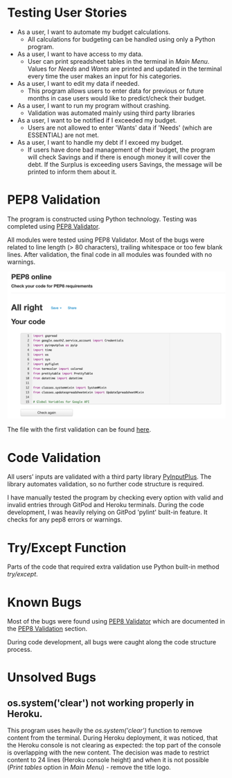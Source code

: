 # Testing User Stories
-   As a user, I want to automate my budget calculations.
    - All calculations for budgeting can be handled using only a Python program.
-   As a user, I want to have access to my data.
    - User can print spreadsheet tables in the terminal in *Main Menu*. Values for *Needs* and *Wants* are printed and updated in the terminal every time the user makes an input for his categories.
-   As a user, I want to edit my data if needed.
    - This program allows users to enter data for previous or future months in case users would like to predict/check their budget.
-   As a user, I want to run my program without crashing.
    - Validation was automated mainly using third party libraries
-   As a user, I want to be notified if I exceeded my budget.
    - Users are not allowed to enter 'Wants' data if 'Needs' (which are ESSENTIAL) are not met. 
-   As a user, I want to handle my debt if I exceed my budget.
    - If users have done bad management of their budget, the program will check Savings and if there is enough money it will cover the debt. If the Surplus is exceeding users Savings, the message will be printed to inform them about it.

# PEP8 Validation
The program is constructed using Python technology.
Testing was completed using [PEP8 Validator](http://pep8online.com/).

All modules were tested using PEP8 Validator. Most of the bugs were related to line length (> 80 characters), trailing whitespace or too few blank lines. After validation, the final code in all modules was founded with no warnings.

![Example of PEP8 result](docs/testing-files/budget-pep8-validation.png)

The file with the first validation can be found [here](docs/testing-files/pep8-example-validation.txt).

# Code Validation
All users’ inputs are validated with a third party library [PyInputPlus](https://pypi.org/project/PyInputPlus/).
The library automates validation, so no further code structure is required.

I have manually tested the program by checking every option with valid and invalid entries through GitPod and Heroku terminals. During the code development, I was heavily relying on GitPod 'pylint' built-in feature. It checks for any pep8 errors or warnings.

# Try/Except Function
Parts of the code that required extra validation use Python built-in method *try/except*.

# Known Bugs
Most of the bugs were found using [PEP8 Validator](http://pep8online.com/) which are documented in the [PEP8 Validation](#pep8-validation) section. 

During code development, all bugs were caught along the code structure process.

# Unsolved Bugs
## os.system('clear') not working properly in Heroku.
This program uses heavily the *os.system('clear')* function to remove content from the terminal. During Heroku deployment, it was noticed, that the Heroku console is not clearing as expected: the top part of the console is overlapping with the new content. The decision was made to restrict content to 24 lines (Heroku console height) and when it is not possible (*Print tables* option in *Main Menu*) - remove the title logo.
